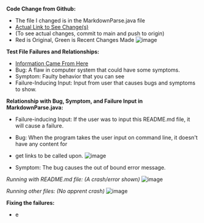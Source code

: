 **Code Change from Github:**
* The file I changed is in the MarkdownParse.java file
* [Actual Link to See Change(s)](https://github.com/evprado849/markdown-parser/commit/dbdf3aaa81cf4ccfe618bff384f212ad78f80604)
* (To see actual changes, commit to main and push to origin)
* Red is Original, Green is Recent Changes Made
![image](https://user-images.githubusercontent.com/103149284/164958755-e470fdde-907a-4db7-9aea-a72fee109dff.png)

**Test File Failures and Relationships:**
* [Information Came From Here](https://blog.regehr.org/archives/199)
* Bug: A flaw in computer system that could have some symptoms.
* Symptom: Faulty behavior that you can see 
* Failure-Inducing Input: Input from user that causes bugs and symptoms to show.

**Relationship with Bug, Symptom, and Failure Input in MarkdownParse.java:**
* Failure-inducing Input: If the user was to input this README.md file, it will cause a failure.
* Bug: When the program takes the user input on command line, it doesn't have any content for
* get links to be called upon.
![image](https://user-images.githubusercontent.com/103149284/166155310-117eaf5d-94a9-4ba3-96f6-6957b3921acb.png)

* Symptom: The bug causes the out of bound error message.


_Running with README.md file: (A crash/error shown)_
![image](https://user-images.githubusercontent.com/103149284/166155186-d1cfd068-41a1-4139-ad02-aad6cef6a647.png)


_Running other files: (No apprent crash)_
![image](https://user-images.githubusercontent.com/103149284/166155206-19c4c660-24ee-4963-b840-7ebcbf470e3b.png)



**Fixing the failures:**
* e

